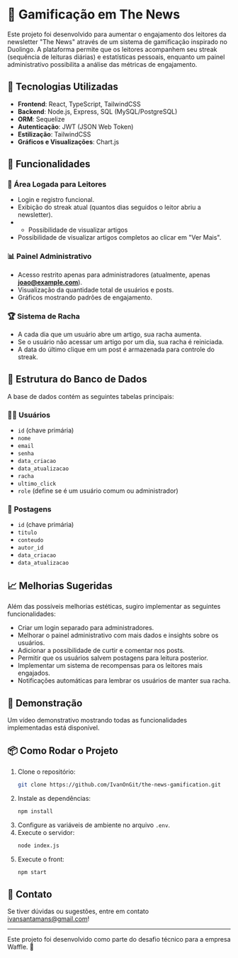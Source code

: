 # 📌 Gamificação em The News

Este projeto foi desenvolvido para aumentar o engajamento dos leitores da newsletter "The News" através de um sistema de gamificação inspirado no Duolingo. A plataforma permite que os leitores acompanhem seu streak (sequência de leituras diárias) e estatísticas pessoais, enquanto um painel administrativo possibilita a análise das métricas de engajamento.

## 🚀 Tecnologias Utilizadas

- **Frontend**: React, TypeScript, TailwindCSS
- **Backend**: Node.js, Express, SQL (MySQL/PostgreSQL)
- **ORM**: Sequelize
- **Autenticação**: JWT (JSON Web Token)
- **Estilização**: TailwindCSS
- **Gráficos e Visualizações**: Chart.js

## 🔑 Funcionalidades

### 🎯 Área Logada para Leitores

- Login e registro funcional.
- Exibição do streak atual (quantos dias seguidos o leitor abriu a newsletter).
- - Possibilidade de visualizar artigos 
- Possibilidade de visualizar artigos completos ao clicar em "Ver Mais".

### 📊 Painel Administrativo

- Acesso restrito apenas para administradores (atualmente, apenas [**joao@example.com**](mailto\:joao@example.com)).
- Visualização da quantidade total de usuários e posts.
- Gráficos mostrando padrões de engajamento.

### 🏆 Sistema de Racha

- A cada dia que um usuário abre um artigo, sua racha aumenta.
- Se o usuário não acessar um artigo por um dia, sua racha é reiniciada.
- A data do último clique em um post é armazenada para controle do streak.

## 📂 Estrutura do Banco de Dados

A base de dados contém as seguintes tabelas principais:

### 🧑‍💻 **Usuários**

- `id` (chave primária)
- `nome`
- `email`
- `senha`
- `data_criacao`
- `data_atualizacao`
- `racha`
- `ultimo_click`
- `role` (define se é um usuário comum ou administrador)

### 📝 **Postagens**

- `id` (chave primária)
- `titulo`
- `conteudo`
- `autor_id`
- `data_criacao`
- `data_atualizacao`

## 📈 Melhorias Sugeridas

Além das possíveis melhorias estéticas, sugiro implementar as seguintes funcionalidades:

- Criar um login separado para administradores.
- Melhorar o painel administrativo com mais dados e insights sobre os usuários.
- Adicionar a possibilidade de curtir e comentar nos posts.
- Permitir que os usuários salvem postagens para leitura posterior.
- Implementar um sistema de recompensas para os leitores mais engajados.
- Notificações automáticas para lembrar os usuários de manter sua racha.

## 🎥 Demonstração

Um vídeo demonstrativo mostrando todas as funcionalidades implementadas está disponível.

## 📦 Como Rodar o Projeto

1. Clone o repositório:
   ```sh
   git clone https://github.com/IvanOnGit/the-news-gamification.git
   ```
2. Instale as dependências:
   ```sh
   npm install
   ```
3. Configure as variáveis de ambiente no arquivo `.env`.
4. Execute o servidor:
   ```sh
   node index.js
   ```
5. Execute o front:
    ```sh
   npm start
   ```

## 📩 Contato

Se tiver dúvidas ou sugestões, entre em contato ivansantamans@gmail.com!

---

Este projeto foi desenvolvido como parte do desafio técnico para a empresa Waffle. 🎯

